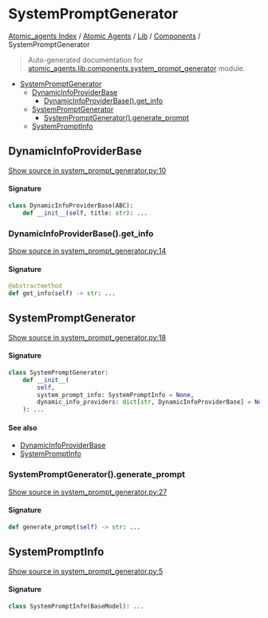 # SystemPromptGenerator

[Atomic_agents Index](../../../README.md#atomic_agents-index) / [Atomic Agents](../../index.md#atomic-agents) / [Lib](../index.md#lib) / [Components](./index.md#components) / SystemPromptGenerator

> Auto-generated documentation for [atomic_agents.lib.components.system_prompt_generator](../../../../atomic_agents/lib/components/system_prompt_generator.py) module.

- [SystemPromptGenerator](#systempromptgenerator)
  - [DynamicInfoProviderBase](#dynamicinfoproviderbase)
    - [DynamicInfoProviderBase().get_info](#dynamicinfoproviderbase()get_info)
  - [SystemPromptGenerator](#systempromptgenerator-1)
    - [SystemPromptGenerator().generate_prompt](#systempromptgenerator()generate_prompt)
  - [SystemPromptInfo](#systempromptinfo)

## DynamicInfoProviderBase

[Show source in system_prompt_generator.py:10](../../../../atomic_agents/lib/components/system_prompt_generator.py#L10)

#### Signature

```python
class DynamicInfoProviderBase(ABC):
    def __init__(self, title: str): ...
```

### DynamicInfoProviderBase().get_info

[Show source in system_prompt_generator.py:14](../../../../atomic_agents/lib/components/system_prompt_generator.py#L14)

#### Signature

```python
@abstractmethod
def get_info(self) -> str: ...
```



## SystemPromptGenerator

[Show source in system_prompt_generator.py:18](../../../../atomic_agents/lib/components/system_prompt_generator.py#L18)

#### Signature

```python
class SystemPromptGenerator:
    def __init__(
        self,
        system_prompt_info: SystemPromptInfo = None,
        dynamic_info_providers: dict[str, DynamicInfoProviderBase] = None,
    ): ...
```

#### See also

- [DynamicInfoProviderBase](#dynamicinfoproviderbase)
- [SystemPromptInfo](#systempromptinfo)

### SystemPromptGenerator().generate_prompt

[Show source in system_prompt_generator.py:27](../../../../atomic_agents/lib/components/system_prompt_generator.py#L27)

#### Signature

```python
def generate_prompt(self) -> str: ...
```



## SystemPromptInfo

[Show source in system_prompt_generator.py:5](../../../../atomic_agents/lib/components/system_prompt_generator.py#L5)

#### Signature

```python
class SystemPromptInfo(BaseModel): ...
```